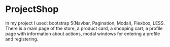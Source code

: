 # ProjectShop
In my project I used: bootstrap 5(Navbar, Pagination, Modal), Flexbox, LESS.
There is a main page of the store, a product card, a shopping cart, a profile page with information about actions, modal windows for entering a profile and registering.
